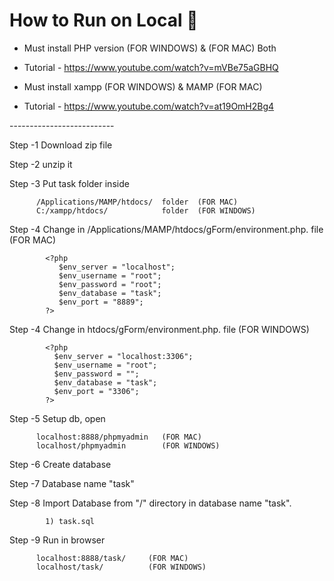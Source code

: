 # How to Run on Local 📖

- Must install PHP version (FOR WINDOWS) & (FOR MAC) Both
- Tutorial - https://www.youtube.com/watch?v=mVBe75aGBHQ


- Must install xampp (FOR WINDOWS) & MAMP (FOR MAC) 
- Tutorial - https://www.youtube.com/watch?v=at19OmH2Bg4

-------*---------*----------

Step -1   Download zip file 

Step -2   unzip it 

Step -3   Put task folder inside 

          /Applications/MAMP/htdocs/  folder  (FOR MAC)
          C:/xampp/htdocs/            folder  (FOR WINDOWS)

Step -4   Change in /Applications/MAMP/htdocs/gForm/environment.php. file (FOR MAC)
          
            <?php
               $env_server = "localhost";
               $env_username = "root";
               $env_password = "root";
               $env_database = "task";
               $env_port = "8889";
            ?>

Step -4   Change in htdocs/gForm/environment.php. file (FOR WINDOWS)
          
            <?php
              $env_server = "localhost:3306";
              $env_username = "root";
              $env_password = "";
              $env_database = "task";
              $env_port = "3306";
            ?>

Step -5   Setup db, open 

          localhost:8888/phpmyadmin   (FOR MAC)
          localhost/phpmyadmin        (FOR WINDOWS)

Step -6   Create database 

Step -7   Database name  "task"

Step -8   Import Database from "/" directory in database name "task". 

            1) task.sql

Step -9   Run in browser 

          localhost:8888/task/     (FOR MAC)
          localhost/task/          (FOR WINDOWS)


